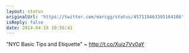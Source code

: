 ```yaml
---
layout: status
originalUrl: 'https://twitter.com/marcgg/status/457110463395164160'
isReply: false
date: 2014-04-18 10:56:41
---
```


"NYC Basic Tips and Etiquette" ~ http://t.co/Xuiz7Vv0aY
